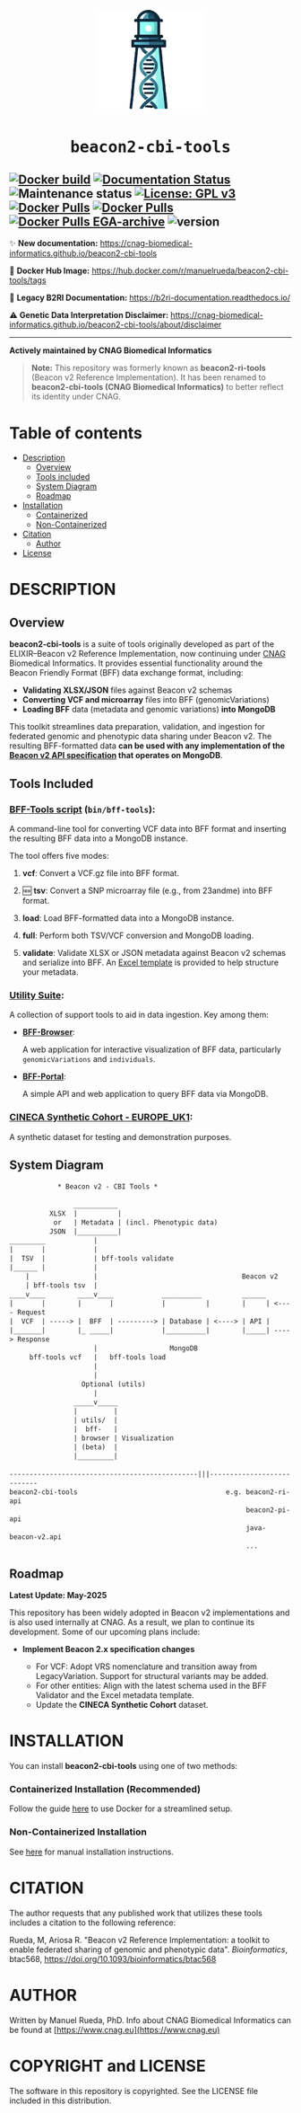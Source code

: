 
<div align="center">
    <a href="https://github.com/CNAG-Biomedical-Informatics/beacon2-cbi-tools">
        <img src="https://raw.githubusercontent.com/CNAG-Biomedical-Informatics/beacon2-cbi-tools/main/docs/img/logo.png" width="200" alt="beacon2-cbi-tools">
    </a>
</div>

<div align="center" style="font-family: Consolas, monospace;">
    <h1>beacon2-cbi-tools</h1>
</div>

[![Docker build](https://github.com/CNAG-Biomedical-Informatics/beacon2-cbi-tools/actions/workflows/docker-build.yml/badge.svg)](https://github.com/CNAG-Biomedical-Informatics/beacon2-cbi-tools/actions/workflows/docker-build.yml)
[![Documentation Status](https://github.com/cnag-biomedical-informatics/beacon2-cbi-tools/actions/workflows/documentation.yml/badge.svg)](https://github.com/cnag-biomedical-informatics/beacon2-cbi-tools/actions/workflows/documentation.yml)
![Maintenance status](https://img.shields.io/badge/maintenance-actively--developed-brightgreen.svg)
[![License: GPL v3](https://img.shields.io/badge/License-GPL%20v3-blue.svg)](https://www.gnu.org/licenses/gpl-3.0)
[![Docker Pulls](https://badgen.net/docker/pulls/manuelrueda/beacon2-cbi-tools?icon=docker&label=beacon2-cbi-tools-pulls)](https://hub.docker.com/r/manuelrueda/beacon2-cbi-tools/)
[![Docker Pulls](https://badgen.net/docker/pulls/manuelrueda/beacon2-ri-tools?icon=docker&label=deprecated-beacon2-ri-tools-pulls)](https://hub.docker.com/r/manuelrueda/beacon2-ri-tools/)
[![Docker Pulls EGA-archive](https://badgen.net/docker/pulls/beacon2ri/beacon_reference_implementation?icon=docker&label=deprecated-EGA-archive-pulls)](https://hub.docker.com/r/beacon2ri/beacon_reference_implementation/)
![version](https://img.shields.io/badge/version-2.0.10-blue)
---

✨ **New documentation:** <a href="https://cnag-biomedical-informatics.github.io/beacon2-cbi-tools" target="_blank">https://cnag-biomedical-informatics.github.io/beacon2-cbi-tools</a>

🐳 **Docker Hub Image:** <a href="https://hub.docker.com/r/manuelrueda/beacon2-cbi-tools/tags" target="_blank">https://hub.docker.com/r/manuelrueda/beacon2-cbi-tools/tags</a>

🚫 **Legacy B2RI Documentation:** <a href="https://b2ri-documentation.readthedocs.io/" target="_blank">https://b2ri-documentation.readthedocs.io/</a>

⚠️  **Genetic Data Interpretation Disclaimer:** <a href="https://cnag-biomedical-informatics.github.io/beacon2-cbi-tools/about/disclaimer/" target="_blank">https://cnag-biomedical-informatics.github.io/beacon2-cbi-tools/about/disclaimer</a>

---

**Actively maintained by CNAG Biomedical Informatics**

> **Note:** This repository was formerly known as **beacon2-ri-tools** (Beacon v2 Reference Implementation). It has been renamed to **beacon2-cbi-tools (CNAG Biomedical Informatics)** to better reflect its identity under CNAG.

# Table of contents
- [Description](#description)
  - [Overview](#overview)
  - [Tools included](#tools-included)
  - [System Diagram](#system-diagram)
  - [Roadmap](#roadmap)
- [Installation](#installation)
  - [Containerized](#containerized-installation-recommended)
  - [Non-Containerized](#non-containerized-installation)
- [Citation](#citation)
  - [Author](#author)
- [License](#copyright-and-license)

# DESCRIPTION

<!--description-start-->

## Overview

**beacon2-cbi-tools** is a suite of tools originally developed as part of the ELIXIR–Beacon v2 Reference Implementation, now continuing under [CNAG](https://www.cnag.eu) Biomedical Informatics. It provides essential functionality around the Beacon Friendly Format (BFF) data exchange format, including:

- **Validating XLSX/JSON** files against Beacon v2 schemas
- **Converting VCF and microarray** files into BFF (genomicVariations)
- **Loading BFF** data (metadata and genomic variations) **into MongoDB**

This toolkit streamlines data preparation, validation, and ingestion for federated genomic and phenotypic data sharing under Beacon v2. The resulting BFF-formatted data **can be used with any implementation of the [Beacon v2 API specification](https://docs.genomebeacons.org/) that operates on MongoDB**.

## Tools Included

### [BFF-Tools script](https://github.com/CNAG-Biomedical-Informatics/beacon2-cbi-tools/tree/main/bin/README.md) (`bin/bff-tools`):  
  A command-line tool for converting VCF data into BFF format and inserting the resulting BFF data into a MongoDB instance.

The tool offers five modes:

  1. **vcf**: Convert a VCF.gz file into BFF format.

  2. 🆕 **tsv**: Convert a SNP microarray file (e.g., from 23andme) into BFF format.

  3. **load**: Load BFF-formatted data into a MongoDB instance.

  4. **full**: Perform both TSV/VCF conversion and MongoDB loading.

  5. **validate**: Validate XLSX or JSON metadata against Beacon v2 schemas and serialize into BFF. An [Excel template](https://github.com/CNAG-Biomedical-Informatics/beacon2-cbi-tools/blob/main/CINECA_synthetic_cohort_EUROPE_UK1/Beacon-v2-Models_CINECA_UK1.xlsx) is provided to help structure your metadata.

### [Utility Suite](https://github.com/CNAG-Biomedical-Informatics/beacon2-cbi-tools/tree/main/utils):  

A collection of support tools to aid in data ingestion. Key among them:

  - **[BFF-Browser](https://github.com/CNAG-Biomedical-Informatics/beacon2-cbi-tools/tree/main/utils/bff_browser)**:  

    A web application for interactive visualization of BFF data, particularly `genomicVariations` and `individuals`.

  - **[BFF-Portal](https://github.com/CNAG-Biomedical-Informatics/beacon2-cbi-tools/tree/main/utils/bff_portal)**:  

    A simple API and web application to query BFF data via MongoDB.

### [CINECA Synthetic Cohort - EUROPE_UK1](https://github.com/CNAG-Biomedical-Informatics/beacon2-cbi-tools/tree/main/CINECA_synthetic_cohort_EUROPE_UK1):  

A synthetic dataset for testing and demonstration purposes.

## System Diagram

                * Beacon v2 - CBI Tools *

                    ___________
              XLSX  |          |
               or   | Metadata | (incl. Phenotypic data)
              JSON  |__________|
    _________            |
    |       |            |
    |  TSV  |            | bff-tools validate
    |______ |            |
        |                |                                    Beacon v2
        | bff-tools tsv  |
    ____v____        ____v____            __________          ______
    |       |        |       |            |          |        |     | <---- Request
    |  VCF  | -----> |  BFF  | ---------> | Database | <----> | API |
    |_______|        |_ _____|            |__________|        |_____| ----> Response
                         |                  MongoDB
         bff-tools vcf   |   bff-tools load
                         |
                         |
                      Optional (utils)
                         |
                    _____v_____
                    |         |
                    | utils/  |
                    |  bff-   |
                    | browser | Visualization
                    | (beta)  |
                    |_________|

    -----------------------------------------------|||---------------------------
    beacon2-cbi-tools                                     e.g. beacon2-ri-api
                                                               beacon2-pi-api
                                                               java-beacon-v2.api
                                                               ...


<!--description-end-->

## Roadmap 

**Latest Update: May-2025**

This repository has been widely adopted in Beacon v2 implementations and is also used internally at CNAG. As a result, we plan to continue its development. Some of our upcoming plans include:

- **Implement Beacon 2.x specification changes**

    - For VCF: Adopt VRS nomenclature and transition away from LegacyVariation. Support for structural variants may be added.
    - For other entities: Align with the latest schema used in the BFF Validator and the Excel metadata template.
    - Update the **CINECA Synthetic Cohort** dataset.


# INSTALLATION

You can install **beacon2-cbi-tools** using one of two methods:

### Containerized Installation (Recommended)

Follow the guide [here](docker/README.md) to use Docker for a streamlined setup.

### Non-Containerized Installation

See [here](non-containerized/README.md) for manual installation instructions.

# CITATION

The author requests that any published work that utilizes these tools includes a citation to the following reference:

Rueda, M, Ariosa R. "Beacon v2 Reference Implementation: a toolkit to enable federated sharing of genomic and phenotypic data". _Bioinformatics_, btac568, https://doi.org/10.1093/bioinformatics/btac568

# AUTHOR

Written by Manuel Rueda, PhD. Info about CNAG Biomedical Informatics can be found at [https://www.cnag.eu](https://www.cnag.eu)

# COPYRIGHT and LICENSE

The software in this repository is copyrighted. See the LICENSE file included in this distribution.

